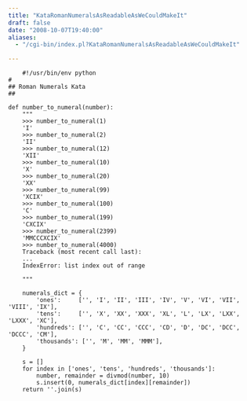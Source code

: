 ```yaml
---
title: "KataRomanNumeralsAsReadableAsWeCouldMakeIt"
draft: false
date: "2008-10-07T19:40:00"
aliases:
  - "/cgi-bin/index.pl?KataRomanNumeralsAsReadableAsWeCouldMakeIt"

---
```

        #!/usr/bin/env python
    #
    ## Roman Numerals Kata
    ##

    def number_to_numeral(number):
        """
        >>> number_to_numeral(1)
        'I'
        >>> number_to_numeral(2)
        'II'
        >>> number_to_numeral(12)
        'XII'
        >>> number_to_numeral(10)
        'X'
        >>> number_to_numeral(20)
        'XX'
        >>> number_to_numeral(99)
        'XCIX'
        >>> number_to_numeral(100)
        'C'
        >>> number_to_numeral(199)
        'CXCIX'
        >>> number_to_numeral(2399)
        'MMCCCXCIX'
        >>> number_to_numeral(4000)
        Traceback (most recent call last):
        ...
        IndexError: list index out of range

        """

        numerals_dict = {
            'ones':     ['', 'I', 'II', 'III', 'IV', 'V', 'VI', 'VII', 'VIII', 'IX'],
            'tens':     ['', 'X', 'XX', 'XXX', 'XL', 'L', 'LX', 'LXX', 'LXXX', 'XC'],
            'hundreds': ['', 'C', 'CC', 'CCC', 'CD', 'D', 'DC', 'DCC', 'DCCC', 'CM'],
            'thousands': ['', 'M', 'MM', 'MMM'],
        }

        s = []
        for index in ['ones', 'tens', 'hundreds', 'thousands']:
            number, remainder = divmod(number, 10)
            s.insert(0, numerals_dict[index][remainder])
        return ''.join(s)


